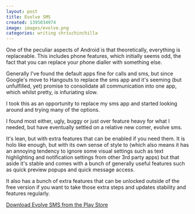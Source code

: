```yaml
---
layout: post
title: Evolve SMS
created: 1395034974
image: images/evolve.png
categories: writing chrischinchilla
---
```


One of the peculiar aspects of Android is that theoretically, everything is replaceable. This includes phone features, which initially seems odd, the fact that you can replace your phone dialler with something else.

Generally I've found the default apps fine for calls and sms, but since Google's move to Hangouts to replace the sms app and it's seeming (but unfulfilled, yet) promise to consolidate all communication into one app, which whilst pretty, is infuriating slow.

I took this as an opportunity to replace my sms app and started looking around and trying many of the options.

I found most either, ugly, buggy or just over feature heavy for what I needed, but have eventually settled on a relative new comer, evolve sms.

It's lean, but with extra features that can be enabled if you need them. It is holo like enough, but with its own sense of style to (which also means it has an annoying tendency to ignore some visual settings such as text highlighting and notification settings from other 3rd party apps) but that aside it's stable and comes with a bunch of generally useful features such as quick preview popups and quick message access.

It also has a bunch of extra features that can be unlocked outside of the free version if you want to take those extra steps and updates stability and features regularly. 

<a href="https://play.google.com/store/apps/details?id=com.klinker.android.evolve_sms" target="_blank">Download Evolve SMS from the Play Store</a>
